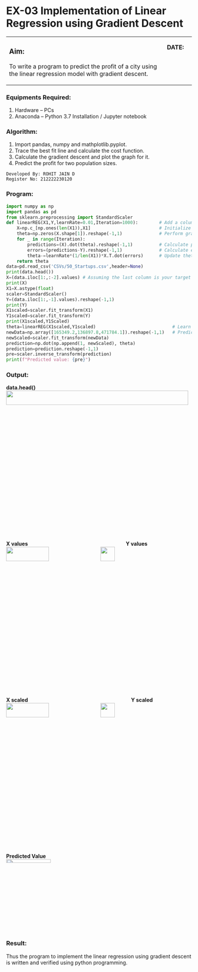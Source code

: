 # EX-03 Implementation of Linear Regression using Gradient Descent
<table>
<tr>
<td width=85% align=left>
    
### Aim:
To write a program to predict the profit of a city using the linear regression model with gradient descent.
</td> 
<td valign=top>

**DATE:**
</td>
</tr> 
</table>

### Equipments Required:
1. Hardware – PCs
2. Anaconda – Python 3.7 Installation / Jupyter notebook
### Algorithm:
1. Import pandas, numpy and mathplotlib.pyplot.
2. Trace the best fit line and calculate the cost function.
3. Calculate the gradient descent and plot the graph for it.
4. Predict the profit for two population sizes.
```
Developed By: ROHIT JAIN D
Register No: 212222230120
```
### Program:
```Python
import numpy as np
import pandas as pd
from sklearn.preprocessing import StandardScaler
def linearREG(X1,Y,learnRate=0.01,Iteration=1000):        # Add a column of ones to X for the intercept term
    X=np.c_[np.ones(len(X1)),X1]                          # Initialize theta with zeros
    theta=np.zeros(X.shape[1]).reshape(-1,1)              # Perform gradient descent
    for _ in range(Iteration):
        predictions=(X).dot(theta).reshape(-1,1)          # Calculate predictions
        errors=(predictions-Y).reshape(-1,1)              # Calculate errors
        theta-=learnRate*(1/len(X1))*X.T.dot(errors)      # Update theta using gradient descent
    return theta
data=pd.read_csv('CSVs/50_Startups.csv',header=None)
print(data.head())
X=(data.iloc[1:,:-2].values) # Assuming the last column is your target variable 'Y' and the preceding column
print(X)
X1=X.astype(float)
scaler=StandardScaler()
Y=(data.iloc[1:,-1].values).reshape(-1,1)
print(Y)
X1scaled=scaler.fit_transform(X1)
Y1scaled=scaler.fit_transform(Y)
print(X1scaled,Y1Scaled)
theta=linearREG(X1scaled,Y1scaled)                             # Learn model parameters
newData=np.array([165349.2,136897.8,471784.1]).reshape(-1,1)   # Predict target value for a new data point
newScaled=scaler.fit_transform(newData)
prediction=np.dot(np.append(1, newScaled), theta) 
prediction=prediction.reshape(-1,1) 
pre=scaler.inverse_transform(prediction)
print(f"Predicted value: {pre}")
```
### Output:
**data.head()** <br>
<img height=10% width=99% src="https://github.com/ROHITJAIND/EX-03-Implementation-of-Linear-Regression-Using-Gradient-Descent/assets/118707073/b3ef5ab5-c8d3-42d3-86d5-29eea435dac9"><br><br>
**X values**&emsp;&emsp;&emsp;&emsp;&emsp;&emsp;&emsp;&emsp;&emsp;&emsp;&emsp;&emsp;&emsp;&emsp;&emsp;&emsp;&emsp;&emsp;&emsp;**Y values** <br>
<img height=10% width=48% src="https://github.com/ROHITJAIND/EX-03-Implementation-of-Linear-Regression-Using-Gradient-Descent/assets/118707073/4fa96a4f-0a85-4307-b011-2ab04b73b9a9">&emsp;<img height=10% width=28% src="https://github.com/ROHITJAIND/EX-03-Implementation-of-Linear-Regression-Using-Gradient-Descent/assets/118707073/72810905-e103-4c76-ae8c-8a62f25cce8b"><br>
<br>
**X scaled**&emsp;&emsp;&emsp;&emsp;&emsp;&emsp;&emsp;&emsp;&emsp;&emsp;&emsp;&emsp;&emsp;&emsp;&emsp;&emsp;&emsp;&emsp;&emsp;&emsp;**Y scaled** <br>
<img height=10% width=48% src="https://github.com/ROHITJAIND/EX-03-Implementation-of-Linear-Regression-Using-Gradient-Descent/assets/118707073/9b3626af-2148-45d1-a822-a4019da4a3f5">&emsp;<img height=10% width=28% src="https://github.com/ROHITJAIND/EX-03-Implementation-of-Linear-Regression-Using-Gradient-Descent/assets/118707073/a26092ce-9f5e-47b7-97e2-636a1ffe9dc7"><br><br>
**Predicted Value**<br>
<img height=5% width=49% src="https://github.com/ROHITJAIND/EX-03-Implementation-of-Linear-Regression-Using-Gradient-Descent/assets/118707073/5f807fd5-7777-40aa-9bb4-ac2508e9026e">


### Result:
Thus the program to implement the linear regression using gradient descent is written and verified using python programming.
